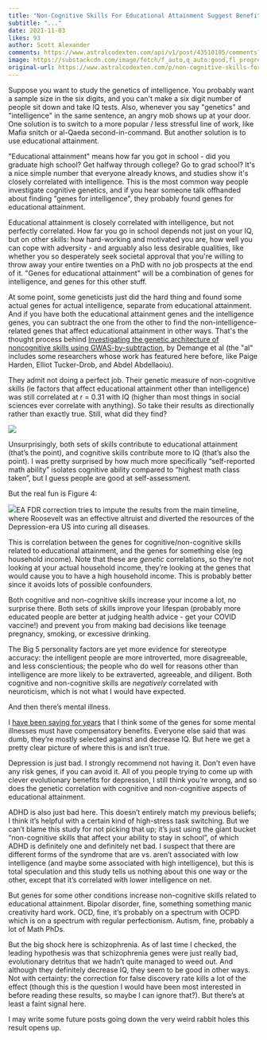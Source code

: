 ```yaml
---
title: "Non-Cognitive Skills For Educational Attainment Suggest Benefits Of Mental Illness Genes"
subtitle: "..."
date: 2021-11-03
likes: 93
author: Scott Alexander
comments: https://www.astralcodexten.com/api/v1/post/43510105/comments?&all_comments=true
image: https://substackcdn.com/image/fetch/f_auto,q_auto:good,fl_progressive:steep/https%3A%2F%2Fbucketeer-e05bbc84-baa3-437e-9518-adb32be77984.s3.amazonaws.com%2Fpublic%2Fimages%2Ff8168386-7f2e-4475-be7b-88b260003b7c_686x488.png
original-url: https://www.astralcodexten.com/p/non-cognitive-skills-for-educational
---
```

Suppose you want to study the genetics of intelligence. You probably want a sample size in the six digits, and you can't make a six digit number of people sit down and take IQ tests. Also, whenever you say "genetics" and "intelligence" in the same sentence, an angry mob shows up at your door. One solution is to switch to a more popular / less stressful line of work, like Mafia snitch or al-Qaeda second-in-command. But another solution is to use educational attainment.

"Educational attainment" means how far you got in school - did you graduate high school? Get halfway through college? Go to grad school? It's a nice simple number that everyone already knows, and studies show it's closely correlated with intelligence. This is the most common way people investigate cognitive genetics, and if you hear someone talk offhanded about finding "genes for intelligence", they probably found genes for educational attainment.

Educational attainment is closely correlated with intelligence, but not perfectly correlated. How far you go in school depends not just on your IQ, but on other skills: how hard-working and motivated you are, how well you can cope with adversity - and arguably also less desirable qualities, like whether you so desperately seek societal approval that you're willing to throw away your entire twenties on a PhD with no job prospects at the end of it. "Genes for educational attainment" will be a combination of genes for intelligence, and genes for this other stuff.

At some point, some geneticists just did the hard thing and found some actual genes for actual intelligence, separate from educational attainment. And if you have both the educational attainment genes and the intelligence genes, you can subtract the one from the other to find the non-intelligence-related genes that affect educational attainment in other ways. That's the thought process behind [Investigating the genetic architecture of noncognitive skills using GWAS-by-subtraction](https://sci-hub.st/https://www.nature.com/articles/s41588-020-00754-2), by Demange et al (the "al" includes some researchers whose work has featured here before, like Paige Harden, Elliot Tucker-Drob, and Abdel Abdellaoiu).

They admit not doing a perfect job. Their genetic measure of non-cognitive skills (ie factors that affect educational attainment other than intelligence) was still correlated at r = 0.31 with IQ (higher than most things in social sciences ever correlate with anything). So take their results as directionally rather than exactly true. Still, what did they find?

[![](https://substackcdn.com/image/fetch/w_1456,c_limit,f_auto,q_auto:good,fl_progressive:steep/https%3A%2F%2Fbucketeer-e05bbc84-baa3-437e-9518-adb32be77984.s3.amazonaws.com%2Fpublic%2Fimages%2Ff8168386-7f2e-4475-be7b-88b260003b7c_686x488.png)](https://substackcdn.com/image/fetch/f_auto,q_auto:good,fl_progressive:steep/https%3A%2F%2Fbucketeer-e05bbc84-baa3-437e-9518-adb32be77984.s3.amazonaws.com%2Fpublic%2Fimages%2Ff8168386-7f2e-4475-be7b-88b260003b7c_686x488.png)

Unsurprisingly, both sets of skills contribute to educational attainment (that’s the point), and cognitive skills contribute more to IQ (that’s also the point). I was pretty surprised by how much more specifically “self-reported math ability” isolates cognitive ability compared to “highest math class taken”, but I guess people are good at self-assessment.

But the real fun is Figure 4:

[![](https://substackcdn.com/image/fetch/w_1456,c_limit,f_auto,q_auto:good,fl_progressive:steep/https%3A%2F%2Fbucketeer-e05bbc84-baa3-437e-9518-adb32be77984.s3.amazonaws.com%2Fpublic%2Fimages%2F39fba6e0-ae9d-41b2-85c2-2b2d5967b740_753x938.png)](https://substackcdn.com/image/fetch/f_auto,q_auto:good,fl_progressive:steep/https%3A%2F%2Fbucketeer-e05bbc84-baa3-437e-9518-adb32be77984.s3.amazonaws.com%2Fpublic%2Fimages%2F39fba6e0-ae9d-41b2-85c2-2b2d5967b740_753x938.png)EA FDR correction tries to impute the results from the main timeline, where Roosevelt was an effective altruist and diverted the resources of the Depression-era US into curing all diseases.

This is correlation between the genes for cognitive/non-cognitive skills related to educational attainment, and the genes for something else (eg household income). Note that these are _genetic_ correlations, so they’re not looking at your actual household income, they’re looking at the genes that would cause you to have a high household income. This is probably better since it avoids lots of possible confounders.

Both cognitive and non-cognitive skills increase your income a lot, no surprise there. Both sets of skills improve your lifespan (probably more educated people are better at judging health advice - get your COVID vaccine!) and prevent you from making bad decisions like teenage pregnancy, smoking, or excessive drinking. 

The Big 5 personality factors are yet more evidence for stereotype accuracy: the intelligent people are more introverted, more disagreeable, and less conscientious; the people who do well for reasons other than intelligence are more likely to be extraverted, agreeable, and diligent. Both cognitive and non-cognitive skills are _negatively_ correlated with neuroticism, which is not what I would have expected.

And then there’s mental illness.

I [have been saying for years](https://astralcodexten.substack.com/p/ontology-of-psychiatric-conditions-653) that I think some of the genes for some mental illnesses must have compensatory benefits. Everyone else said that was dumb, they’re mostly selected against and decrease IQ. But here we get a pretty clear picture of where this is and isn’t true.

Depression is just bad. I strongly recommend not having it. Don’t even have any risk genes, if you can avoid it. All of you people trying to come up with clever evolutionary benefits for depression, I still think you’re wrong, and so does the genetic correlation with cognitive and non-cognitive aspects of educational attainment.

ADHD is also just bad here. This doesn’t entirely match my previous beliefs; I think it’s helpful with a certain kind of high-stress task switching. But we can’t blame this study for not picking that up; it’s just using the giant bucket “non-cognitive skills that affect your ability to stay in school”, of which ADHD is definitely one and definitely net bad. I suspect that there are different forms of the syndrome that are vs. aren’t associated with low intelligence (and maybe some associated with high intelligence), but this is total speculation and this study tells us nothing about this one way or the other, except that it’s correlated with lower intelligence on net.

But genes for some other conditions increase non-cognitive skills related to educational attainment. Bipolar disorder, fine, something something manic creativity hard work. OCD, fine, it’s probably on a spectrum with OCPD which is on a spectrum with regular perfectionism. Autism, fine, probably a lot of Math PhDs.

But the big shock here is schizophrenia. As of last time I checked, the leading hypothesis was that schizophrenia genes were just really bad, evolutionary detritus that we hadn’t quite managed to weed out. And although they definitely decrease IQ, they seem to be good in other ways. Not with certainty: the correction for false discovery rate kills a lot of the effect (though this is the question I would have been most interested in before reading these results, so maybe I can ignore that?). But there’s at least a faint signal here.

I may write some future posts going down the very weird rabbit holes this result opens up.
